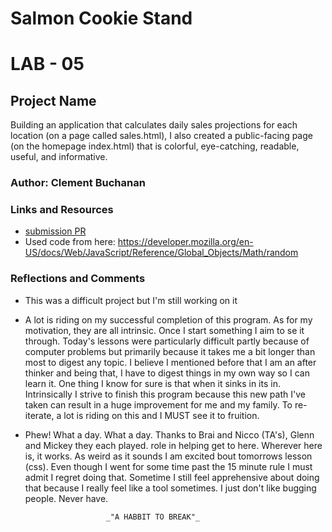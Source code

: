 # Salmon Cookie Stand
# LAB - 05

## Project Name

Building an application that calculates daily sales projections for each location (on a page called sales.html), I also created a public-facing page (on the homepage index.html) that is colorful, eye-catching, readable, useful, and informative.

### Author: Clement Buchanan

### Links and Resources
* [submission PR](http://xyz.com)
* Used code from here: https://developer.mozilla.org/en-US/docs/Web/JavaScript/Reference/Global_Objects/Math/random

### Reflections and Comments
* This was a difficult project but I'm still working on it
* A lot is riding on my successful completion of this program. As for my motivation, they are all intrinsic. Once I start something I aim to se it through. Today's lessons were particularly difficult partly because of computer problems but primarily because it takes me a bit longer than most to digest any topic. I believe I mentioned before that I am an after thinker and being that, I have to digest things in my own way so I can learn it. One thing I know for sure is that when it sinks in its in. Intrinsically I strive to finish this program because this new path I've taken can result in a huge improvement for me and my family. To re-iterate, a lot is riding on this and I MUST see it to fruition.
* Phew! What a day. What a day. Thanks to Brai and Nicco (TA's), Glenn and Mickey they each played. role in helping get to here. Wherever here is, it works. As weird as it sounds I am excited bout tomorrows lesson (css). Even though I went for some time past the 15 minute rule I must admit I regret doing that. Sometime I still feel apprehensive about doing that because I really feel like a tool sometimes. I just don't like bugging people. Never have. 

                        _"A HABBIT TO BREAK"_
